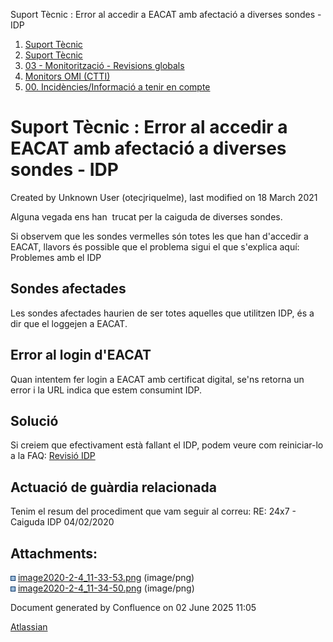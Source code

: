 Suport Tècnic : Error al accedir a EACAT amb afectació a diverses sondes - IDP  

1.  [Suport Tècnic](index.html)
2.  [Suport Tècnic](13893782.html)
3.  [03 - Monitorització - Revisions globals](26313327.html)
4.  [Monitors OMI (CTTI)](26313608.html)
5.  [00\. Incidències/Informació a tenir en compte](34504738.html)

Suport Tècnic : Error al accedir a EACAT amb afectació a diverses sondes - IDP
==============================================================================

Created by Unknown User (otecjriquelme), last modified on 18 March 2021

Alguna vegada ens han  trucat per la caiguda de diverses sondes.

Si observem que les sondes vermelles són totes les que han d'accedir a EACAT, llavors és possible que el problema sigui el que s'explica aquí: Problemes amb el IDP

  

Sondes afectades
----------------

Les sondes afectades haurien de ser totes aquelles que utilitzen IDP, és a dir que el loggejen a EACAT.

Error al login d'EACAT
----------------------

Quan intentem fer login a EACAT amb certificat digital, se'ns retorna un error i la URL indica que estem consumint IDP.

  

Solució
-------

Si creiem que efectivament està fallant el IDP, podem veure com reiniciar-lo a la FAQ: [Revisió IDP](41522135.html)

  

Actuació de guàrdia relacionada
-------------------------------

Tenim el resum del procediment que vam seguir al correu: RE: 24x7 - Caiguda IDP 04/02/2020

  

  

  

  

  

  

  

  

  

  

  

  

  

  

  

  

  

Attachments:
------------

![](images/icons/bullet_blue.gif) [image2020-2-4\_11-33-53.png](attachments/34504740/34504741.png) (image/png)  
![](images/icons/bullet_blue.gif) [image2020-2-4\_11-34-50.png](attachments/34504740/34504742.png) (image/png)  

Document generated by Confluence on 02 June 2025 11:05

[Atlassian](http://www.atlassian.com/)